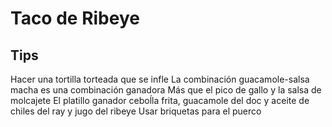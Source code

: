 # Taco de Ribeye

## Tips
Hacer una tortilla torteada que se infle
La combinación guacamole-salsa macha  es una combinación ganadora
Más que el pico de gallo y la salsa de molcajete
El platillo ganador ceboĺla frita, guacamole del doc y aceite de chiles del ray y jugo del ribeye
Usar briquetas para el puerco